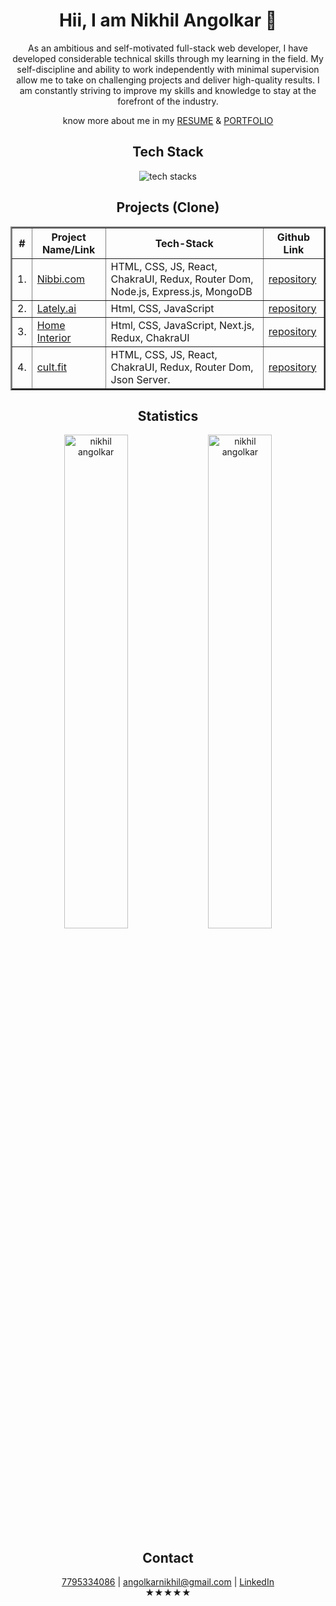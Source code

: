 <div align="center">
  <h1>Hii, I am Nikhil Angolkar 👋</h1>
  <p>As an ambitious and self-motivated full-stack web developer, I have developed considerable technical skills through my learning in the field. My self-discipline and ability to work independently with minimal supervision allow me to take on challenging projects and deliver high-quality results. I am constantly striving to improve my skills and knowledge to stay at the forefront of the industry.</p>
  <p>know more about me in my <a href="https://drive.google.com/file/d/1GtZiQIVtAi8ap6WSe38hKNHeB_c4T4eg/view"  target="_blank">RESUME</a> & <a href="https://capitaln.github.io/" target="_blank">PORTFOLIO</a></p>
 <h2>Tech Stack</h2>
 <img src="https://user-images.githubusercontent.com/107465553/215518951-482a4d49-8c9c-49f5-8ef0-d39a7b3a0b4d.jpg" alt="tech stacks"/>  
   <h2>Projects (Clone)</h2>
  <table align="center" border="2">
    <thead>
      <tr>
        <th>#</th>
        <th>Project Name/Link</th>
        <th>Tech-Stack</th>
        <th>Github Link</th>
      </tr>
    </thead>
    <tbody>
      <tr>
        <td>1.</td>
        <td>
          <a href="https://nibbi-capitaln.vercel.app/" target="_blank">Nibbi.com</a>
        </td>
        <td>HTML, CSS, JS, React, ChakraUI, Redux, Router Dom, Node.js, Express.js, MongoDB</td>
        <td>
          <a href="https://github.com/capitalN/nibbi.com" target="_blank">repository</a>
        </td>
      </tr>
      <tr>
        <td>2.</td>
        <td>
          <a href="https://dulcet-marigold-6dca17.netlify.app/" target="_blank">Lately.ai</a>
        </td>
        <td>Html, CSS, JavaScript</td>
        <td>
          <a href="https://github.com/capitalN/lately.ai" target="_blank">repository</a>
        </td>
      </tr>
      <tr>
        <td>3.</td>
        <td>
          <a href="https://home-interior-one.vercel.app/" target="_blank">Home Interior</a>
        </td>
        <td>Html, CSS, JavaScript, Next.js, Redux, ChakraUI</td>
        <td>
          <a href="https://github.com/capitalN/scrawny-meat-2282" target="_blank">repository</a>
        </td>
      </tr>
      <tr>
        <td>4.</td>
        <td>
          <a href="https://cult-fit-psi.vercel.app" target="_blank">cult.fit</a>
        </td>
        <td>HTML, CSS, JS, React, ChakraUI, Redux, Router Dom, Json Server.</td>
        <td>
          <a href="https://github.com/capitalN/cult.fit" target="_blank">repository</a>
        </td>
      </tr>
    </tbody>
  </table>
  <h2>Statistics</h3>
   <div align="space-between">
      <img width="45%"
        src="https://github-readme-stats.vercel.app/api/top-langs?username=capitalN&show_icons=true&locale=en&layout=compact&theme=dark&hide_border=true&include_all_commits=false&count_private=false"
        alt="nikhil angolkar"
      />
      <img width="45%"
        src="https://github-readme-stats.vercel.app/api?username=capitalN&show_icons=true&locale=en&theme=dark&hide_border=true&include_all_commits=false&count_private=false"
        alt="nikhil angolkar"
      />
  </div>
  <div>
    <h2>Contact</h3>
    <a href="7795334086" target="_blank">7795334086</a> |
    <a href="mailto:angolkarnikhil@gmail.com" target="_blank">angolkarnikhil@gmail.com</a> |
    <a href="https://www.linkedin.com/in/nikhil-angolkar-62722a19b/" target="_blank">LinkedIn</a>
  </div>
  ★★★★★
</div>
